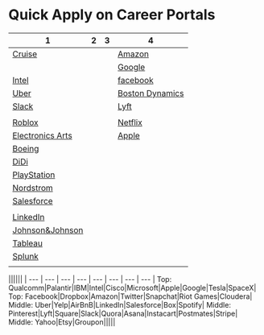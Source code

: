 # Quick Apply on Career Portals 


|1|2|3|4|
| --- | --- | --- | --- | 
|[Cruise](https://www.getcruise.com/careers/)|||[Amazon](https://www.amazon.jobs/en)|
||||[Google](https://careers.google.com/jobs/)|
|[Intel](https://jobs.intel.com/)|||[facebook](https://www.facebook.com/careers/)|
|[Uber](https://www.uber.com/us/en/careers/)|||[Boston Dynamics](https://www.bostondynamics.com/careers)|
|[Slack](https://slack.com/careers)|||[Lyft](https://www.lyft.com/careers)|
|||||
|[Roblox](https://corp.roblox.com/careers/)|||[Netflix](https://jobs.netflix.com/)|
|[Electronics Arts](https://www.ea.com/careers)|||[Apple](https://www.apple.com/jobs/us/)|
|[Boeing](https://jobs.boeing.com/)||||
|[DiDi](https://boards.greenhouse.io/didi)||||
|[PlayStation](https://www.playstation.com/en-us/corporate/about/careers/)||||
|[Nordstrom](https://careers.nordstrom.com/)||||
|[Salesforce](https://www.salesforce.com/company/careers/)||||
|||||
|[LinkedIn](https://careers.linkedin.com/)||||
|[Johnson&Johnson](http://www.jnj.ch/en/careers.html)||||
|[Tableau](https://www.tableau.com/about/careers)||||
|[Splunk](https://www.splunk.com/en_us/careers/search-jobs.html)||||
|||||

||||||
| --- | --- | --- | --- | --- | --- | --- | --- | 
Top: Qualcomm|Palantir|IBM|Intel|Cisco|Microsoft|Apple|Google|Tesla|SpaceX|
Top: Facebook|Dropbox|Amazon|Twitter|Snapchat|Riot Games|Cloudera|
Middle: Uber|Yelp|AirBnB|LinkedIn|Salesforce|Box|Spotify|
Middle: Pinterest|Lyft|Square|Slack|Quora|Asana|Instacart|Postmates|Stripe|
Middle: Yahoo|Etsy|Groupon|||||
